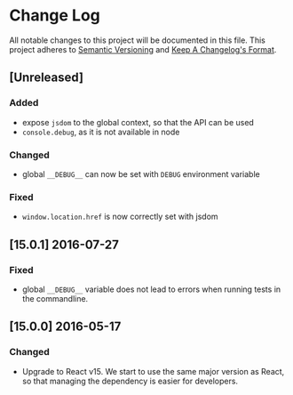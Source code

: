 # Change Log
All notable changes to this project will be documented in this file.
This project adheres to [Semantic Versioning](http://semver.org/) and [Keep A Changelog's Format](http://keepachangelog.com/).

## [Unreleased]
### Added
- expose `jsdom` to the global context, so that the API can be used
- `console.debug`, as it is not available in node

### Changed
- global `__DEBUG__` can now be set with `DEBUG` environment variable

### Fixed
- `window.location.href` is now correctly set with jsdom

## [15.0.1] 2016-07-27
### Fixed
- global `__DEBUG__` variable does not lead to errors when running tests in the commandline.

## [15.0.0] 2016-05-17
### Changed
- Upgrade to React v15. We start to use the same major version as React, so that managing the dependency is easier for developers.

